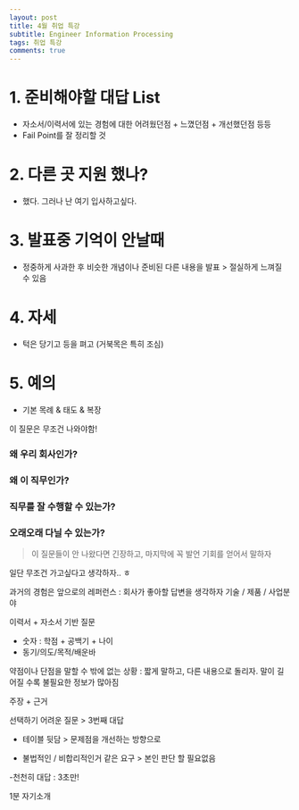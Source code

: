```yaml
---
layout: post
title: 4월 취업 특강
subtitle: Engineer Information Processing
tags: 취업 특강
comments: true
---
```


# 1. 준비해야할 대답 List
- 자소서/이력서에 있는 경험에 대한 어려웠던점 + 느꼈던점 + 개선했던점 등등
- Fail Point를 잘 정리할 것

# 2. 다른 곳 지원 했나?
- 했다. 그러나 난 여기 입사하고싶다.

# 3. 발표중 기억이 안날때
- 정중하게 사과한 후 비슷한 개념이나 준비된 다른 내용을 발표 > 절실하게 느껴질 수 있음

# 4. 자세
- 턱은 당기고 등을 펴고 (거북목은 특히 조심)

# 5. 예의
- 기본 목례 & 태도 & 복장


이 질문은 무조건 나와야함!
### 왜 우리 회사인가?
### 왜 이 직무인가?
### 직무를 잘 수행할 수 있는가?
### 오래오래 다닐 수 있는가?
> 이 질문들이 안 나왔다면 긴장하고, 마지막에 꼭 발언 기회를 얻어서 말하자

일단 무조건 가고싶다고 생각하자.. ㅎ

과거의 경험은 앞으로의 레퍼런스 : 회사가 좋아할 답변을 생각하자
기술 / 제품 / 사업분야


이력서 + 자소서 기반 질문
- 숫자 : 학점 + 공백기 + 나이
- 동기/의도/목적/배운바

약점이나 단점을 말할 수 밖에 없는 상황 : 짧게 말하고, 다른 내용으로 돌리자. 말이 길어질 수록 불필요한 정보가 많아짐

주장 + 근거

선택하기 어려운 질문 > 3번째 대답
 - 테이블 뒷담 > 문제점을 개선하는 방향으로

 - 불법적인 / 비합리적인거 같은 요구 > 본인 판단 할 필요없음

 -천천히 대답 : 3초만!

1분 자기소개